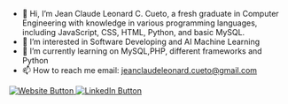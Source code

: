 - 👋 Hi, I’m Jean Claude Leonard C. Cueto, a fresh graduate in Computer Engineering with knowledge in various programming languages, including JavaScript, CSS, HTML, Python, and basic MySQL.
- 👀 I’m interested in Software Developing and AI Machine Learning  
- 🌱 I’m currently learning on MySQL,PHP, different frameworks and Python
- 📫 How to reach me email: jeanclaudeleonard.cueto@gmail.com

<a href="https://cueto0725.github.io/CUETO/" target="_blank">
  <img src="https://img.shields.io/badge/Visit%20My%20Website-black?style=for-the-badge" alt="Website Button"/>
</a>

<a href="https://www.linkedin.com/in/jean-claude-leonard-cueto-272029283?utm_source=share&utm_campaign=share_via&utm_content=profile&utm_medium=ios_app" target="_blank">
  <img src="https://img.shields.io/badge/LinkedIn-blue?logo=linkedin&logoColor=white&style=for-the-badge" alt="LinkedIn Button"/>
</a>
